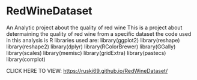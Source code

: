 # RedWineDataset
An Analytic project about the quality of red wine
This is a project about determaining the quality of red wine from a specific dataset
the code used in this analysis is R
libraries used are:
library(ggplot2)
library(reshape)
library(reshape2)
library(dplyr)
library(RColorBrewer)
library(GGally)
library(scales)
library(memisc)
library(gridExtra)
library(pastecs)
library(corrplot)


CLICK HERE TO VIEW:
 https://ruski69.github.io/RedWineDataset/
